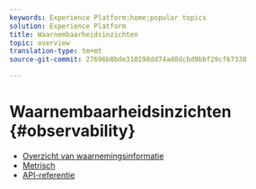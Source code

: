 ```yaml
---
keywords: Experience Platform;home;popular topics
solution: Experience Platform
title: Waarnembaarheidsinzichten
topic: overview
translation-type: tm+mt
source-git-commit: 27696b8bde310198dd74ad8dcbd9bbf29cf67338

---
```



# Waarnembaarheidsinzichten {#observability}

* [Overzicht van waarnemingsinformatie](home.md)
* [Metrisch](metrics.md)
* [API-referentie](https://www.adobe.io/apis/experienceplatform/home/api-reference.html#!acpdr/swagger-specs/observability-insights.yaml)